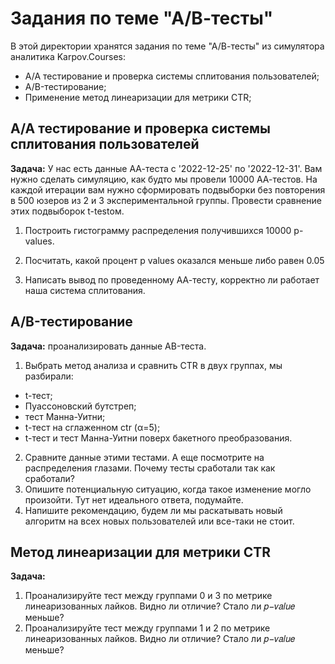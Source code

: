 # Задания по теме "А/В-тесты"

В этой директории хранятся задания по теме "А/В-тесты" из симулятора аналитика Karpov.Courses:   
- A/A тестирование и проверка системы сплитования пользователей;
- A/B-тестирование;
- Применение метод линеаризации для метрики CTR;

## A/A тестирование и проверка системы сплитования пользователей
**Задача:** У нас есть данные АА-теста с '2022-12-25' по '2022-12-31'. Вам нужно сделать симуляцию, как будто мы провели 10000 АА-тестов. На каждой итерации вам нужно сформировать подвыборки без повторения в 500 юзеров из 2 и 3 экспериментальной группы. Провести сравнение этих подвыборок t-testом.

1. Построить гистограмму распределения получившихся 10000 p-values.

2. Посчитать, какой процент p values оказался меньше либо равен 0.05

3. Написать вывод по проведенному АА-тесту, корректно ли работает наша система сплитования.

## A/B-тестирование
**Задача:** проанализировать данные АB-теста. 

1. Выбрать метод анализа и сравнить CTR в двух группах, мы разбирали:
* t-тест;
* Пуассоновский бутстреп;
* тест Манна-Уитни;
* t-тест на сглаженном ctr (α=5);
* t-тест и тест Манна-Уитни поверх бакетного преобразования. 

2. Сравните данные этими тестами. А еще посмотрите на распределения глазами. Почему тесты сработали так как сработали? 
3. Опишите потенциальную ситуацию, когда такое изменение могло произойти. Тут нет идеального ответа, подумайте.
4. Напишите рекомендацию, будем ли мы раскатывать новый алгоритм на всех новых пользователей или все-таки не стоит.


## Метод линеаризации для метрики CTR
**Задача:**

1. Проанализируйте тест между группами 0 и 3 по метрике линеаризованных лайков. Видно ли отличие? Стало ли 𝑝−𝑣𝑎𝑙𝑢𝑒 меньше?
2. Проанализируйте тест между группами 1 и 2 по метрике линеаризованных лайков. Видно ли отличие? Стало ли 𝑝−𝑣𝑎𝑙𝑢𝑒 меньше?

